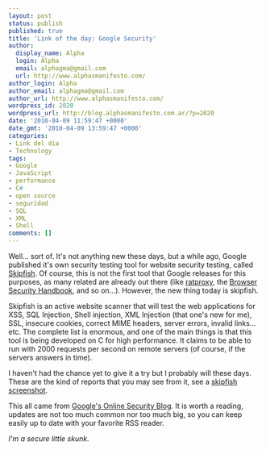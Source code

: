 ```yaml
---
layout: post
status: publish
published: true
title: 'Link of the day: Google Security'
author:
  display_name: Alpha
  login: Alpha
  email: alphagma@gmail.com
  url: http://www.alphasmanifesto.com/
author_login: Alpha
author_email: alphagma@gmail.com
author_url: http://www.alphasmanifesto.com/
wordpress_id: 2020
wordpress_url: http://blog.alphasmanifesto.com.ar/?p=2020
date: '2010-04-09 11:59:47 +0000'
date_gmt: '2010-04-09 13:59:47 +0000'
categories:
- Link del día
- Technology
tags:
- Google
- JavaScript
- performance
- C#
- open source
- seguridad
- SQL
- XML
- Shell
comments: []
---
```


Well... sort of. It's not anything new these days, but a while ago, Google published it's own security testing tool for website security testing, called [Skipfish](http://code.google.com/p/skipfish/). Of course, this is not the first tool that Google releases for this purposes, as many related are already out there (like [ratproxy](http://code.google.com/p/ratproxy/), the [Browser Security Handbook](http://code.google.com/p/browsersec/wiki/Main), and so on...). However, the new thing today is skipfish.

Skipfish is an active website scanner that will test the web applications for XSS, SQL Injection, Shell injection, XML Injection (that one's new for me), SSL, insecure cookies, correct MIME headers, server errors, invalid links... etc. The complete list is enormous, and one of the main things is that this tool is being developed on C for high performance. It claims to be able to run with 2000 requests per second on remote servers (of course, if the servers answers in time).

I haven't had the chance yet to give it a try but I probably will these days. These are the kind of reports that you may see from it, see a [skipfish screenshot](http://skipfish.googlecode.com/files/skipfish-screen.png).

This all came from [Google's Online Security Blog](http://googleonlinesecurity.blogspot.com/). It is worth a reading, updates are not too much common nor too much big, so you can keep easily up to date with your favorite RSS reader.

_I'm a secure little skunk._
